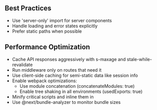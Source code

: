 ## Best Practices
- Use 'server-only' import for server components
- Handle loading and error states explicitly
- Prefer static paths when possible

## Performance Optimization
- Cache API responses aggressively with s-maxage and stale-while-revalidate
- Run middleware only on routes that need it
- Use client-side caching for semi-static data like session info
- Enable webpack optimizations:
  - Use module concatenation (concatenateModules: true)
  - Enable tree shaking in all environments (usedExports: true)
- Minify critical scripts and inline them in <head>
- Use @next/bundle-analyzer to monitor bundle sizes
```
